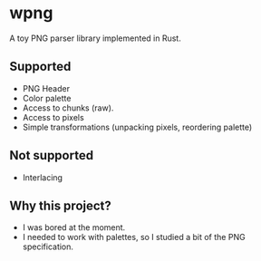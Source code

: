 # wpng

A toy PNG parser library implemented in Rust.

## Supported

- PNG Header
- Color palette
- Access to chunks (raw).
- Access to pixels
- Simple transformations (unpacking pixels, reordering palette)

## Not supported

- Interlacing

## Why this project?

- I was bored at the moment.
- I needed to work with palettes, so I studied a bit of the PNG specification.
